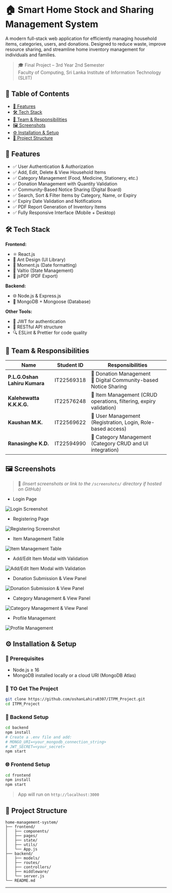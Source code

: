 # 🏠 Smart Home Stock and Sharing Management System

A modern full-stack web application for efficiently managing household items, categories, users, and donations. Designed to reduce waste, improve resource sharing, and streamline home inventory management for individuals and families.

> 🎓 Final Project – 3rd Year 2nd Semester  
> Faculty of Computing, Sri Lanka Institute of Information Technology (SLIIT)


## 📌 Table of Contents

- [🚀 Features](#-features)
- [🛠️ Tech Stack](#️-tech-stack)
- [👥 Team & Responsibilities](#-team--responsibilities)
- [🖼️ Screenshots](#️-screenshots)
- [⚙️ Installation & Setup](#️-installation--setup)
- [📂 Project Structure](#-project-structure)


## 🚀 Features

- ✅ User Authentication & Authorization  
- ✅ Add, Edit, Delete & View Household Items  
- ✅ Category Management (Food, Medicine, Stationery, etc.)  
- ✅ Donation Management with Quantity Validation  
- ✅ Community-Based Notice Sharing (Digital Board)  
- ✅ Search, Sort & Filter Items by Category, Name, or Expiry  
- ✅ Expiry Date Validation and Notifications  
- ✅ PDF Report Generation of Inventory Items  
- ✅ Fully Responsive Interface (Mobile + Desktop)  



## 🛠️ Tech Stack

**Frontend:**  
- ⚛️ React.js  
- 🎨 Ant Design (UI Library)  
- 📅 Moment.js (Date formatting)  
- 🧠 Valtio (State Management)  
- 🧾 jsPDF (PDF Export)  

**Backend:**  
- 🌐 Node.js & Express.js  
- 🍃 MongoDB + Mongoose (Database)  

**Other Tools:**  
- 🔐 JWT for authentication  
- 🔄 RESTful API structure  
- 🔍 ESLint & Prettier for code quality  

## 👥 Team & Responsibilities

| Name                          | Student ID     | Responsibilities                                                                 |
|------------------------------|----------------|----------------------------------------------------------------------------------|
| **P.L.G.Oshan Lahiru Kumara**| IT22569318     | 🔹 Donation Management<br>🔹 Digital Community-based Notice Sharing              |
| **Kalehewatta K.K.K.G.**     | IT22576248     | 🔹 Item Management (CRUD operations, filtering, expiry validation)               |
| **Kaushan M.K.**             | IT22569622     | 🔹 User Management (Registration, Login, Role-based access)                      |
| **Ranasinghe K.D.**          | IT22594990     | 🔹 Category Management (Category CRUD and UI integration)                        |

## 🖼️ Screenshots

> 📌 *(Insert screenshots or link to the `/screenshots/` directory if hosted on GitHub)*

- Login Page  

![Login Screenshot](./Images/Issues%20-%20ITPM_Project%20in%20Oshan%20Lahiru%20SonarQube%20Cloud%20-%20Google%20Chrome%204_29_2025%205_54_41%20PM.png)

- Registering Page 

![Registering Screenshot](./Images//Issues%20-%20ITPM_Project%20in%20Oshan%20Lahiru%20SonarQube%20Cloud%20-%20Google%20Chrome%204_29_2025%205_54_49%20PM.png)

- Item Management Table  

![Item Management Table](./Images/React%20App%20-%20Google%20Chrome%204_29_2025%205_48_24%20PM.png)

- Add/Edit Item Modal with Validation  

![Add/Edit Item Modal with Validation](./Images//HomeStock%20MERN%20Development%20Guide%20-%20Google%20Chrome%204_29_2025%205_59_43%20PM.png)

- Donation Submission & View Panel 

![Donation Submission & View Panel](./Images/React%20App%20-%20Google%20Chrome%204_29_2025%205_48_45%20PM.png)

- Category Management & View Panel

![Category Management & View Panel](./Images/React%20App%20-%20Google%20Chrome%204_29_2025%205_48_29%20PM.png)

- Profile Management

![Profile Management](./Images/React%20App%20-%20Google%20Chrome%204_29_2025%205_48_53%20PM.png)



## ⚙️ Installation & Setup

### 🔧 Prerequisites
- Node.js ≥ 16  
- MongoDB installed locally or a cloud URI (MongoDB Atlas)

### 🔌 TO Get The Project
```bash
git clone https://github.com/oshanLahiru0307/ITPM_Project.git
cd ITPM_Project
```

### 🔌 Backend Setup
```bash
cd backend
npm install
# Create a .env file and add:
# MONGO_URI=<your_mongodb_connection_string>
# JWT_SECRET=<your_secret>
npm start
```

### 🌐 Frontend Setup
```bash
cd frontend
npm install
npm start
```

> App will run on `http://localhost:3000`

## 📂 Project Structure

```
home-management-system/
├── frontend/
│   ├── components/
│   ├── pages/
│   ├── state/          
│   ├── utils/
│   └── App.js
├── backend/
│   ├── models/
│   ├── routes/
│   ├── controllers/
│   ├── middleware/
│   └── server.js
└── README.md
```
---
